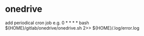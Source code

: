 # onedrive
add periodical cron job e.g.
0 * * * * bash ${HOME}/gitlab/onedrive/onedrive.sh 2>> ${HOME}/.log/error.log
